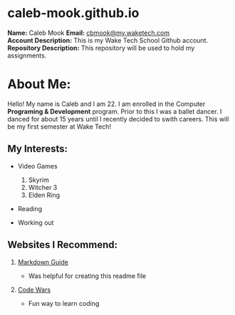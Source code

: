 # caleb-mook.github.io
**Name:** Caleb Mook
**Email:** cbmook@my.waketech.com   
**Account Description:** This is my Wake Tech School Github account.   
**Repository Description:** This repository will be used to hold my assignments.   

# About Me:
Hello! My name is Caleb and I am 22. I am enrolled in the Computer **Programing & Development** program. Prior to this I was a ballet dancer. I danced for about 15 years until I recently decided to swith careers. This will be my first semester at Wake Tech!
    
## My Interests:

* Video Games
    1. Skyrim
    2. Witcher 3
    3. Elden Ring

* Reading

* Working out

## Websites I Recommend:

1. [Markdown Guide](https://www.markdownguide.org/basic-syntax/)
    * Was helpful for creating this readme file

2. [Code Wars](https://www.codewars.com/)
    * Fun way to learn coding
